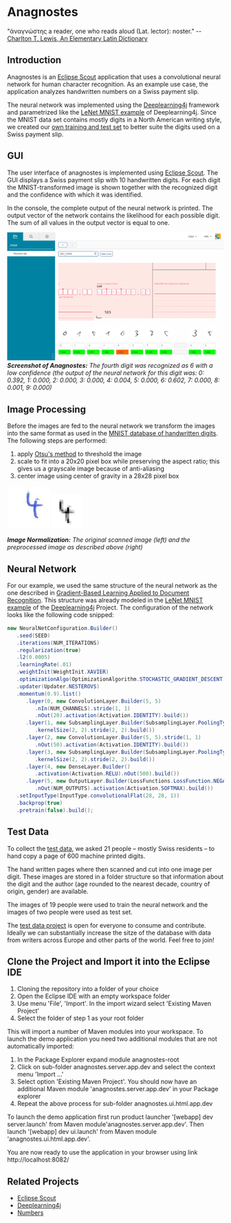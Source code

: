 # Anagnostes
"ἀναγνώστης a reader, one who reads aloud (Lat. lector): noster." -- [Charlton T. Lewis, An Elementary Latin Dictionary](http://www.perseus.tufts.edu/hopper/text?doc=Perseus:text:1999.04.0060:entry=anagnostes)

## Introduction
Anagnostes is an [Eclipse Scout](http://www.eclipse.org/scout/) application that uses a convolutional neural network for human character recognition. As an example use case, the application analyzes handwritten numbers on a Swiss payment slip. 

The neural network was implemented using the [Deeplearning4j](https://deeplearning4j.org/) framework and parametrized like the [LeNet MNIST example](https://github.com/deeplearning4j/dl4j-examples/blob/master/dl4j-examples/src/main/java/org/deeplearning4j/examples/convolution/LenetMnistExample.java) of Deeplearning4j. Since the MNIST data set contains mostly digits in a North American writing style, we created our [own training and test set](https://github.com/kensanata/numbers) to better suite the digits used on a Swiss payment slip.

## GUI

The user interface of anagnostes is implemented using [Eclipse Scout](http://www.eclipse.org/scout/). The GUI displays a Swiss payment slip with 10 handwritten digits. For each digit the MNIST-transformed image is shown together with the recognized digit and the confidence with which it was identified.

In the console, the complete output of the neural network is printed. The output vector of the network contains the likelihood for each possible digit. The sum of all values in the output vector is equal to one.

![Screenshot](/doc/screenshot_02.png)
***Screenshot of Anagnostes:***
*The fourth digit was recognized as 6 with a low confidence (the output of the neural network for this digit was: 0: 0.392, 1: 0.000, 2: 0.000, 3: 0.000, 4: 0.004, 5: 0.000, 6: 0.602, 7: 0.000, 8: 0.001, 9: 0.000)*

## Image Processing

Before the images are fed to the neural network we transform the images into the same format as used in the [MNIST database of handwritten digits](http://yann.lecun.com/exdb/mnist/). 
The following steps are performed:

1. apply [Otsu's method](https://en.wikipedia.org/wiki/Otsu%27s_method) to threshold the image
2. scale to fit into a 20x20 pixel box while preserving the aspect ratio; this gives us a grayscale image because of anti-aliasing
3. center image using center of gravity in a 28x28 pixel box

![Scanned image](/doc/number-470.png) ![Normalized image](/doc/number-470.normalized.png)

***Image Normalization:***
*The original scanned image (left) and the preprocessed image as described above (right)*

## Neural Network

For our example, we used the same structure of the neural network as the one described in [Gradient-Based Learning Applied to Document Recognition](http://yann.lecun.com/exdb/publis/pdf/lecun-01a.pdf). This structure was already modeled in the  [LeNet MNIST example](https://github.com/deeplearning4j/dl4j-examples/blob/master/dl4j-examples/src/main/java/org/deeplearning4j/examples/convolution/LenetMnistExample.java) of the [Deeplearning4j](https://deeplearning4j.org/) Project. The configuration of the network looks like the following code snipped:

```java
new NeuralNetConfiguration.Builder()
   .seed(SEED)
   .iterations(NUM_ITERATIONS)
   .regularization(true)
   .l2(0.0005)
   .learningRate(.01)
   .weightInit(WeightInit.XAVIER)
   .optimizationAlgo(OptimizationAlgorithm.STOCHASTIC_GRADIENT_DESCENT)
   .updater(Updater.NESTEROVS)
   .momentum(0.9).list()
      .layer(0, new ConvolutionLayer.Builder(5, 5)
         .nIn(NUM_CHANNELS).stride(1, 1)
         .nOut(20).activation(Activation.IDENTITY).build())
      .layer(1, new SubsamplingLayer.Builder(SubsamplingLayer.PoolingType.MAX)
         .kernelSize(2, 2).stride(2, 2).build())
      .layer(2, new ConvolutionLayer.Builder(5, 5).stride(1, 1)
         .nOut(50).activation(Activation.IDENTITY).build())
      .layer(3, new SubsamplingLayer.Builder(SubsamplingLayer.PoolingType.MAX)
         .kernelSize(2, 2).stride(2, 2).build())
      .layer(4, new DenseLayer.Builder()
         .activation(Activation.RELU).nOut(500).build())
      .layer(5, new OutputLayer.Builder(LossFunctions.LossFunction.NEGATIVELOGLIKELIHOOD)
         .nOut(NUM_OUTPUTS).activation(Activation.SOFTMAX).build())
   .setInputType(InputType.convolutionalFlat(28, 28, 1))
   .backprop(true)
   .pretrain(false).build();
```

## Test Data

To collect the [test data](https://github.com/kensanata/numbers), we asked 21 people – mostly Swiss residents – to hand copy a page of 600 machine printed digits. 

The hand written pages where then scanned and cut into one image per digit. These images are stored in a 
folder structure so that information about the digit and the author (age rounded to the nearest decade, country of origin, gender) are available.

The images of 19 people were used to train the neural network and the images of two people were used as test set.

The [test data project](https://github.com/kensanata/numbers) is open for everyone to consume and contribute. Ideally we can substantially increase the sitze of the database with data from writers across Europe and other parts of the world. Feel free to join!

## Clone the Project and Import it into the Eclipse IDE

1. Cloning the repository into a folder of your choice
2. Open the Eclipse IDE with an empty workspace folder
3. Use menu 'File', 'Import'. In the import wizard select 'Existing Maven Project'
4. Select the folder of step 1 as your root folder

This will import a number of Maven modules into your workspace. To launch the demo application you need two additional modules that are not automatically imported:

1. In the Package Explorer expand module anagnostes-root
2. Click on sub-folder anagnostes.server.app.dev and select the context menu 'Import ...'
3. Select option 'Existing Maven Project'. You should now have an additional Maven module 'anagnostes.server.app.dev' in your Package explorer
4. Repeat the above process for sub-folder anagnostes.ui.html.app.dev

To launch the demo application first run product launcher '[webapp] dev server.launch' from Maven module'anagnostes.server.app.dev'. Then launch '[webapp] dev ui.launch' from Maven module 'anagnostes.ui.html.app.dev'.

You are now ready to use the application in your browser using link http://localhost:8082/

## Related Projects
* [Eclipse Scout](http://www.eclipse.org/scout/)
* [Deeplearning4j](https://deeplearning4j.org/)
* [Numbers](https://github.com/kensanata/numbers)
